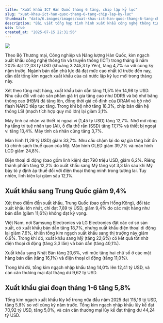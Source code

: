 ```yaml
---
title: "Xuất khẩu ICT Hàn Quốc tháng 6 tăng, chip lập kỷ lục"
slug: "xuat-khau-ict-han-quoc-thang-6-tang-chip-lap-ky-luc"
thumbnail: "data/6.images/images/xuat-khau-ict-han-quoc-thang-6-tang-chip-lap-ky-luc.webp"
description: "Bài viết tổng hợp tình hình xuất khẩu công nghệ thông tin và truyền thông (ICT) của Hàn Quốc trong tháng 6 năm 2025, cho thấy mức tăng trưởng đáng kể nhờ ngành bán dẫn đạt kỷ lục mới."
use: true
created_at: "2025-07-15 22:31:56"
---
```


![](/images/20250715-00000011-nna_kyodo-000-1-view.webp)

Theo Bộ Thương mại, Công nghiệp và Năng lượng Hàn Quốc, kim ngạch xuất khẩu công nghệ thông tin và truyền thông (ICT) trong tháng 6 năm 2025 đạt 22,03 tỷ USD (khoảng 3.245,3 tỷ Yên), tăng 4,7% so với cùng kỳ năm trước. Ngành bán dẫn chủ lực đã đạt mức cao nhất từ trước đến nay, dẫn dắt tổng kim ngạch xuất khẩu của cả nước lập kỷ lục mới trong tháng này.

Xét theo từng mặt hàng, xuất khẩu bán dẫn tăng 11,5% lên 14,98 tỷ USD. Nhu cầu đối với các sản phẩm giá trị gia tăng cao như DDR5 và bộ nhớ băng thông cao (HBM) đã tăng lên, đồng thời giá cố định của DRAM và bộ nhớ flash NAND tiếp tục tăng. Trong khi bộ nhớ tăng 18,3%, chip bán dẫn hệ thống LSI (mạch tích hợp quy mô lớn) lại giảm 3,1%.

Máy tính cá nhân và thiết bị ngoại vi (1,45 tỷ USD) tăng 12,7%. Nhờ mở rộng hạ tầng trí tuệ nhân tạo (AI), ổ đĩa thể rắn (SSD) tăng 17,7% và thiết bị ngoại vi tăng 13,4%. Máy tính cá nhân cũng tăng 3,7%.

Màn hình (1,29 tỷ USD) giảm 33,7%. Nhu cầu chậm lại do sự gia tăng bất ổn từ chính sách thuế quan của Mỹ. Màn hình OLED giảm 39,7% và màn hình LCD giảm 24,8%.

Điện thoại di động (bao gồm linh kiện) đạt 790 triệu USD, giảm 6,2%. Riêng thành phẩm tăng 12,2% do xuất khẩu sang Mỹ tăng vọt 3,3 lần sau khi Mỹ bày tỏ ý định áp thuế đối với điện thoại thông minh trong tương lai. Tuy nhiên, linh kiện lại giảm sâu 12,1%.

## Xuất khẩu sang Trung Quốc giảm 9,4%

Xét theo điểm đến xuất khẩu, Trung Quốc (bao gồm Hồng Kông), đối tác xuất khẩu lớn nhất, chỉ đạt 7,89 tỷ USD, giảm 9,4% do các mặt hàng như bán dẫn (giảm 11,6%) không đạt kỳ vọng.

Việt Nam, nơi Samsung Electronics và LG Electronics đặt các cơ sở sản xuất, có xuất khẩu bán dẫn tăng 18,7%, nhưng xuất khẩu điện thoại di động lại giảm 7,6%, khiến tổng kim ngạch xuất khẩu sang thị trường này giảm 6,9%. Trong khi đó, xuất khẩu sang Mỹ (tăng 22,6%) có kết quả tốt nhờ điện thoại di động (tăng 3,3 lần) và bán dẫn (tăng 40,1%).

Xuất khẩu sang Nhật Bản tăng 20,6%, với mức tăng hai chữ số ở các mặt hàng bán dẫn (tăng 16,1%) và điện thoại di động (tăng 11,0%).

Trong khi đó, tổng kim ngạch nhập khẩu tăng 14,0% lên 12,41 tỷ USD, và cán cân thương mại đạt thặng dư 9,62 tỷ USD.

## Xuất khẩu giai đoạn tháng 1-6 tăng 5,8%

Tổng kim ngạch xuất khẩu lũy kế trong nửa đầu năm 2025 đạt 115,16 tỷ USD, tăng 5,8% so với cùng kỳ năm trước. Tổng kim ngạch nhập khẩu lũy kế đạt 70,92 tỷ USD, tăng 5,0%, và cán cân thương mại lũy kế đạt thặng dư 44,24 tỷ USD.